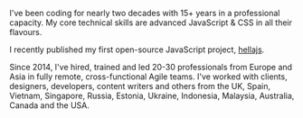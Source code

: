I've been coding for nearly two decades with 15+ years in a professional capacity. My core technical skills are advanced JavaScript & CSS in all their flavours.

I recently published my first open-source JavaScript project, [hellajs](https://github.com/omilli/hellajs).

Since 2014, I've hired, trained and led 20-30 professionals from Europe and Asia in fully remote, cross-functional Agile teams. I've worked with clients, designers, developers, content writers and others from the UK, Spain, Vietnam, Singapore, Russia, Estonia, Ukraine, Indonesia, Malaysia, Australia, Canada and the USA.
